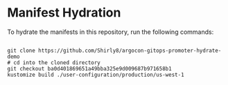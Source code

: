 
# Manifest Hydration

To hydrate the manifests in this repository, run the following commands:

```shell

git clone https://github.com/Shirly8/argocon-gitops-promoter-hydrate-demo
# cd into the cloned directory
git checkout ba0d401869651a49bba325e9d009687b971658b1
kustomize build ./user-configuration/production/us-west-1
```